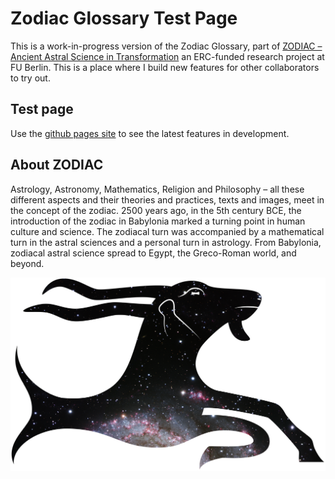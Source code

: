 # Zodiac Glossary Test Page

This is a work-in-progress version of the Zodiac Glossary, part of [ZODIAC – Ancient Astral Science in Transformation](https://www.geschkult.fu-berlin.de/en/e/zodiac/index.html) an ERC-funded research project at FU Berlin.
This is a place where I build new features for other collaborators to try out.

## Test page

Use the [github pages site](https://christiancasey.github.io/zodiac/) to see the latest features in development.

## About ZODIAC

Astrology, Astronomy, Mathematics, Religion and Philosophy – all these different aspects and their theories and practices, texts and images, meet in the concept of the zodiac. 2500 years ago, in the 5th century BCE, the introduction of the zodiac in Babylonia marked a turning point in human culture and science. The zodiacal turn was accompanied by a mathematical turn in the astral sciences and a personal turn in astrology. From Babylonia, zodiacal astral science spread to Egypt, the Greco-Roman world, and beyond.

![Zodiac Logo](zodiac-galaxy.png)